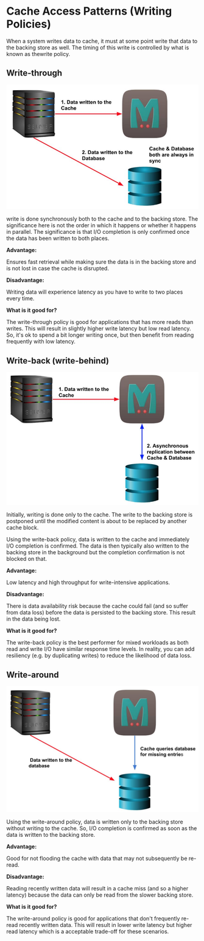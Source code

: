 # Cache Access Patterns (Writing Policies)

When a system writes data to cache, it must at some point write that data to the backing store as well. The timing of this write is controlled by what is known as thewrite policy.

## Write-through

![image](../../media/Caches-Caching-image1.jpg)

write is done synchronously both to the cache and to the backing store. The significance here is not the order in which it happens or whether it happens in parallel. The significance is that I/O completion is only confirmed once the data has been written to both places.

**Advantage:**

Ensures fast retrieval while making sure the data is in the backing store and is not lost in case the cache is disrupted.

**Disadvantage:**

Writing data will experience latency as you have to write to two places every time.

**What is it good for?**

The write-through policy is good for applications that has more reads than writes. This will result in slightly higher write latency but low read latency. So, it's ok to spend a bit longer writing once, but then benefit from reading frequently with low latency.

## Write-back (write-behind)

![image](../../media/Caches-Caching-image2.jpg)

Initially, writing is done only to the cache. The write to the backing store is postponed until the modified content is about to be replaced by another cache block.

Using the write-back policy, data is written to the cache and immediately I/O completion is confirmed. The data is then typically also written to the backing store in the background but the completion confirmation is not blocked on that.

**Advantage:**

Low latency and high throughput for write-intensive applications.

**Disadvantage:**

There is data availability risk because the cache could fail (and so suffer from data loss) before the data is persisted to the backing store. This result in the data being lost.

**What is it good for?**

The write-back policy is the best performer for mixed workloads as both read and write I/O have similar response time levels. In reality, you can add resiliency (e.g. by duplicating writes) to reduce the likelihood of data loss.

## Write-around

![image](../../media/Caches-Caching-image3.jpg)

Using the write-around policy, data is written only to the backing store without writing to the cache. So, I/O completion is confirmed as soon as the data is written to the backing store.

**Advantage:**

Good for not flooding the cache with data that may not subsequently be re-read.

**Disadvantage:**

Reading recently written data will result in a cache miss (and so a higher latency) because the data can only be read from the slower backing store.

**What is it good for?**

The write-around policy is good for applications that don't frequently re-read recently written data. This will result in lower write latency but higher read latency which is a acceptable trade-off for these scenarios.
